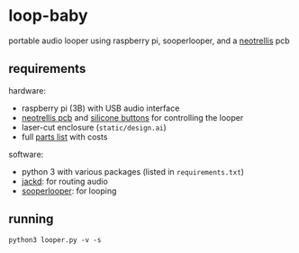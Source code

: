 # loop-baby
portable audio looper using raspberry pi, sooperlooper, and a [neotrellis](https://www.adafruit.com/product/3954) pcb

## requirements

hardware:

- raspberry pi (3B) with USB audio interface
- [neotrellis pcb](https://www.adafruit.com/product/3954) and [silicone buttons](https://www.adafruit.com/product/1611) for controlling the looper
- laser-cut enclosure (`static/design.ai`)
- full [parts list](https://github.com/mobeets/loop-baby/wiki/Parts-list) with costs

software:

- python 3 with various packages (listed in `requirements.txt`)
- [jackd](https://jackaudio.org/): for routing audio
- [sooperlooper](http://essej.net/sooperlooper/): for looping

## running

`python3 looper.py -v -s`
